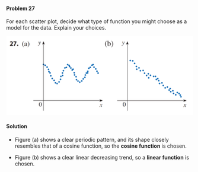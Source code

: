 <div class="alert alert-warning" role="alert">
<h4 class="alert-heading">Problem 27</h4>

For each scatter plot, decide what type of function you might choose as a model for the data. Explain your choices.

</div>

![](_media/fig5.png)

<div class="alert alert-success" role="alert">
<h4 class="alert-heading">Solution</h4>

- Figure (a) shows a clear periodic pattern, and its shape closely resembles that of a cosine function, so the **cosine function** is chosen.

- Figure (b) shows a clear linear decreasing trend, so a **linear function** is chosen.

</div>


